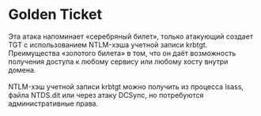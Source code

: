 # Golden Ticket

Эта атака напоминает «серебряный билет», только атакующий создает TGT с использованием NTLM-хэша учетной записи krbtgt. Преимущества «золотого билета» в том, что он даёт возможность получения доступа к любому сервису или любому хосту внутри домена.\
\
NTLM-хэш учетной записи krbtgt можно получить из процесса lsass, файла NTDS.dit или через атаку DCSync, но потребуются административные права.
